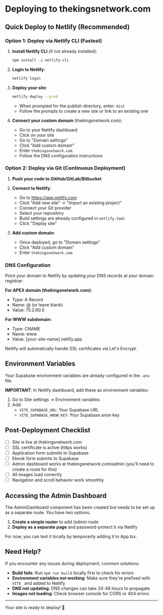 # Deploying to thekingsnetwork.com

## Quick Deploy to Netlify (Recommended)

### Option 1: Deploy via Netlify CLI (Fastest)

1. **Install Netlify CLI** (if not already installed):
   ```bash
   npm install -g netlify-cli
   ```

2. **Login to Netlify**:
   ```bash
   netlify login
   ```

3. **Deploy your site**:
   ```bash
   netlify deploy --prod
   ```
   - When prompted for the publish directory, enter: `dist`
   - Follow the prompts to create a new site or link to an existing one

4. **Connect your custom domain** (thekingsnetwork.com):
   - Go to your Netlify dashboard
   - Click on your site
   - Go to "Domain settings"
   - Click "Add custom domain"
   - Enter `thekingsnetwork.com`
   - Follow the DNS configuration instructions

### Option 2: Deploy via Git (Continuous Deployment)

1. **Push your code to GitHub/GitLab/Bitbucket**

2. **Connect to Netlify**:
   - Go to https://app.netlify.com
   - Click "Add new site" → "Import an existing project"
   - Connect your Git provider
   - Select your repository
   - Build settings are already configured in `netlify.toml`
   - Click "Deploy site"

3. **Add custom domain**:
   - Once deployed, go to "Domain settings"
   - Click "Add custom domain"
   - Enter `thekingsnetwork.com`

### DNS Configuration

Point your domain to Netlify by updating your DNS records at your domain registrar:

**For APEX domain (thekingsnetwork.com):**
- Type: A Record
- Name: @ (or leave blank)
- Value: 75.2.60.5

**For WWW subdomain:**
- Type: CNAME
- Name: www
- Value: [your-site-name].netlify.app

Netlify will automatically handle SSL certificates via Let's Encrypt.

## Environment Variables

Your Supabase environment variables are already configured in the `.env` file.

**IMPORTANT**: In Netlify dashboard, add these as environment variables:
1. Go to Site settings → Environment variables
2. Add:
   - `VITE_SUPABASE_URL`: Your Supabase URL
   - `VITE_SUPABASE_ANON_KEY`: Your Supabase anon key

## Post-Deployment Checklist

- [ ] Site is live at thekingsnetwork.com
- [ ] SSL certificate is active (https works)
- [ ] Application form submits to Supabase
- [ ] Ebook form submits to Supabase
- [ ] Admin dashboard works at thekingsnetwork.com/admin (you'll need to create a route for this)
- [ ] All images load correctly
- [ ] Navigation and scroll behavior work smoothly

## Accessing the Admin Dashboard

The AdminDashboard component has been created but needs to be set up as a separate route. You have two options:

1. **Create a simple router** to add /admin route
2. **Deploy as a separate page** and password-protect it via Netlify

For now, you can test it locally by temporarily adding it to App.tsx.

## Need Help?

If you encounter any issues during deployment, common solutions:

- **Build fails**: Run `npm run build` locally first to check for errors
- **Environment variables not working**: Make sure they're prefixed with `VITE_` and added to Netlify
- **DNS not updating**: DNS changes can take 24-48 hours to propagate
- **Images not loading**: Check browser console for CORS or 404 errors

---

Your site is ready to deploy! 🚀
